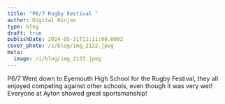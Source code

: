 ```yaml
---
title: "P6/7 Rugby Festival "
author: Digital Ninjas
type: blog
draft: true
publishDate: 2024-05-31T11:11:00.000Z
cover_photo: /i/blog/img_2122.jpeg
meta:
  image: /i/blog/img_2123.jpeg
---
```

P6/7 Went down to Eyemouth High School for the Rugby Festival, they all enjoyed competing against other schools, even though it was very wet! Everyone at Ayton showed great sportsmanship!
